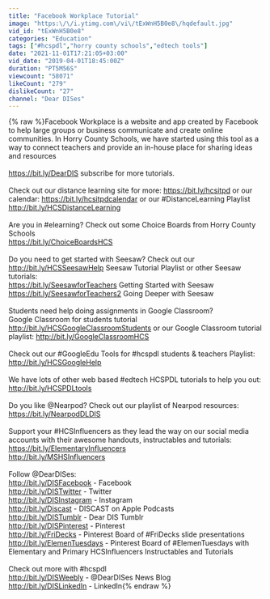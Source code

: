 ```yaml
---
title: "Facebook Workplace Tutorial"
image: "https:\/\/i.ytimg.com\/vi\/tExWnH5B0e8\/hqdefault.jpg"
vid_id: "tExWnH5B0e8"
categories: "Education"
tags: ["#hcspdl","horry county schools","edtech tools"]
date: "2021-11-01T17:21:05+03:00"
vid_date: "2019-04-01T18:45:00Z"
duration: "PT5M56S"
viewcount: "58071"
likeCount: "279"
dislikeCount: "27"
channel: "Dear DISes"
---
```

{% raw %}Facebook Workplace is a website and app created by Facebook to help large groups or business communicate and create online communities. In Horry County Schools, we have started using this tool as a way to connect teachers and provide an in-house place for sharing ideas and resources<br /><br /><a rel="nofollow" target="blank" href="https://bit.ly/DearDIS">https://bit.ly/DearDIS</a> subscribe for more tutorials.<br /><br /> Check out our distance learning site for more: <a rel="nofollow" target="blank" href="https://bit.ly/hcsitpd">https://bit.ly/hcsitpd</a> or our calendar: <a rel="nofollow" target="blank" href="https://bit.ly/hcsitpdcalendar">https://bit.ly/hcsitpdcalendar</a> or our #DistanceLearning Playlist <a rel="nofollow" target="blank" href="http://bit.ly/HCSDistanceLearning">http://bit.ly/HCSDistanceLearning</a><br /><br />Are you in #elearning? Check out some Choice Boards from Horry County Schools<br /><a rel="nofollow" target="blank" href="https://bit.ly/ChoiceBoardsHCS">https://bit.ly/ChoiceBoardsHCS</a><br /><br />Do you need to get started with Seesaw? Check out our <a rel="nofollow" target="blank" href="http://bit.ly/HCSSeesawHelp">http://bit.ly/HCSSeesawHelp</a> Seesaw Tutorial Playlist or other Seesaw tutorials: <br /><a rel="nofollow" target="blank" href="https://bit.ly/SeesawforTeachers">https://bit.ly/SeesawforTeachers</a> Getting Started with Seesaw<br /><a rel="nofollow" target="blank" href="https://bit.ly/SeesawforTeachers2">https://bit.ly/SeesawforTeachers2</a> Going Deeper with Seesaw<br /><br />Students need help doing assignments in Google Classroom?<br />Google Classroom for students tutorial<br /><a rel="nofollow" target="blank" href="http://bit.ly/HCSGoogleClassroomStudents">http://bit.ly/HCSGoogleClassroomStudents</a> or our Google Classroom tutorial playlist: <a rel="nofollow" target="blank" href="http://bit.ly/GoogleClassroomHCS">http://bit.ly/GoogleClassroomHCS</a><br /><br />Check out our #GoogleEdu Tools for #hcspdl students &amp; teachers Playlist: <a rel="nofollow" target="blank" href="http://bit.ly/HCSGoogleHelp">http://bit.ly/HCSGoogleHelp</a><br /><br />We have lots of other web based #edtech HCSPDL tutorials to help you out:<br /><a rel="nofollow" target="blank" href="http://bit.ly/HCSPDLtools">http://bit.ly/HCSPDLtools</a><br /><br />Do you like @Nearpod? Check out our playlist of Nearpod resources:<br /><a rel="nofollow" target="blank" href="https://bit.ly/NearpodDLDIS">https://bit.ly/NearpodDLDIS</a><br /><br />Support your #HCSInfluencers as they lead the way on our social media accounts with their awesome handouts, instructables and tutorials:<br /><a rel="nofollow" target="blank" href="https://bit.ly/ElementaryInfluencers">https://bit.ly/ElementaryInfluencers</a><br /><a rel="nofollow" target="blank" href="http://bit.ly/MSHSInfluencers">http://bit.ly/MSHSInfluencers</a><br /><br />Follow @DearDISes:<br /><a rel="nofollow" target="blank" href="http://bit.ly/DISFacebook">http://bit.ly/DISFacebook</a> - Facebook <br /><a rel="nofollow" target="blank" href="http://bit.ly/DISTwitter">http://bit.ly/DISTwitter</a> - Twitter<br /><a rel="nofollow" target="blank" href="http://bit.ly/DISInstagram">http://bit.ly/DISInstagram</a> - Instagram <br /><a rel="nofollow" target="blank" href="http://bit.ly/Discast">http://bit.ly/Discast</a> - DISCAST on Apple Podcasts <br /><a rel="nofollow" target="blank" href="http://bit.ly/DISTumblr">http://bit.ly/DISTumblr</a> - Dear DIS Tumblr <br /><a rel="nofollow" target="blank" href="http://bit.ly/DISPinterest">http://bit.ly/DISPinterest</a> - Pinterest <br /><a rel="nofollow" target="blank" href="http://bit.ly/FriDecks">http://bit.ly/FriDecks</a> - Pinterest Board of #FriDecks slide presentations <br /><a rel="nofollow" target="blank" href="http://bit.ly/ElemenTuesdays">http://bit.ly/ElemenTuesdays</a> - Pinterest Board of #ElemenTuesdays with Elementary and Primary HCSInfluencers Instructables and Tutorials <br /><br />Check out more with #hcspdl<br /><a rel="nofollow" target="blank" href="http://bit.ly/DISWeebly">http://bit.ly/DISWeebly</a> - @DearDISes News Blog<br /><a rel="nofollow" target="blank" href="http://bit.ly/DISLinkedIn">http://bit.ly/DISLinkedIn</a> - LinkedIn{% endraw %}
